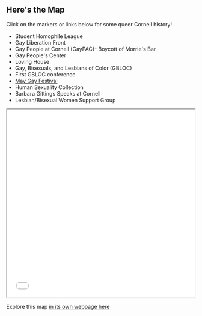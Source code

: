 ## Here's the Map

Click on the markers or links below for some queer Cornell history!

- Student Homophile League
- Gay Liberation Front
- Gay People at Cornell (GayPAC)- Boycott of Morrie's Bar
- Gay People's Center
- Loving House
- Gay, Bisexuals, and Lesbians of Color (GBLOC)
- First GBLOC conference
- [May Gay Festival](May-Gay-Festival.md)
- Human Sexuality Collection
- Barbara Gittings Speaks at Cornell
- Lesbian/Bisexual Women Support Group


<iframe src="gay-ithaca-map.html" height="500" width="500"></iframe>

Explore this map [in its own webpage here](gay-ithaca-map.html)

